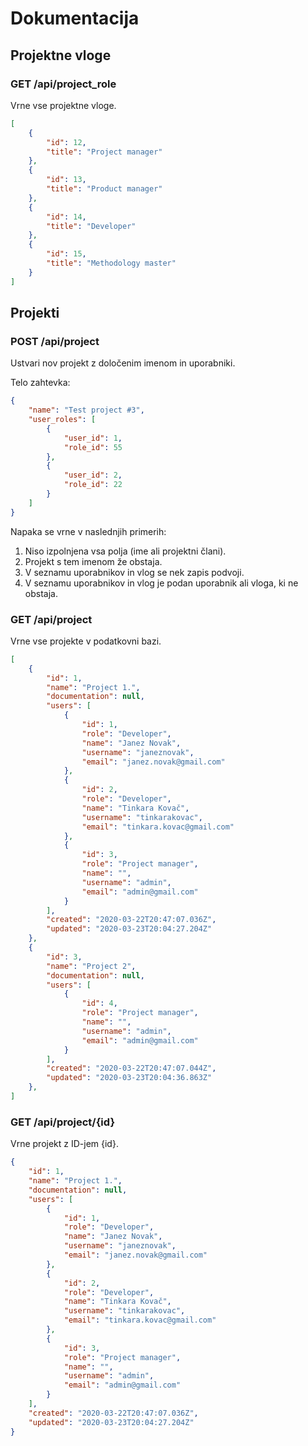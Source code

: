 # Dokumentacija

## Projektne vloge

### GET /api/project_role

Vrne vse projektne vloge.

```json
[
    {
        "id": 12,
        "title": "Project manager"
    },
    {
        "id": 13,
        "title": "Product manager"
    },
    {
        "id": 14,
        "title": "Developer"
    },
    {
        "id": 15,
        "title": "Methodology master"
    }
]
```

## Projekti

### POST /api/project

Ustvari nov projekt z določenim imenom in uporabniki.

Telo zahtevka:

```json
{
	"name": "Test project #3",
	"user_roles": [
		{
			"user_id": 1,
			"role_id": 55
		},
		{
			"user_id": 2,
			"role_id": 22
		}
	]
}
```

Napaka se vrne v naslednjih primerih:

1. Niso izpolnjena vsa polja (ime ali projektni člani).
2. Projekt s tem imenom že obstaja.
3. V seznamu uporabnikov in vlog se nek zapis podvoji.
4. V seznamu uporabnikov in vlog je podan uporabnik ali vloga, ki ne obstaja.

### GET /api/project

Vrne vse projekte v podatkovni bazi.

```json
[
    {
        "id": 1,
        "name": "Project 1.",
        "documentation": null,
        "users": [
            {
                "id": 1,
                "role": "Developer",
                "name": "Janez Novak",
                "username": "janeznovak",
                "email": "janez.novak@gmail.com"
            },
            {
                "id": 2,
                "role": "Developer",
                "name": "Tinkara Kovač",
                "username": "tinkarakovac",
                "email": "tinkara.kovac@gmail.com"
            },
            {
                "id": 3,
                "role": "Project manager",
                "name": "",
                "username": "admin",
                "email": "admin@gmail.com"
            }
        ],
        "created": "2020-03-22T20:47:07.036Z",
        "updated": "2020-03-23T20:04:27.204Z"
    },
    {
        "id": 3,
        "name": "Project 2",
        "documentation": null,
        "users": [
            {
                "id": 4,
                "role": "Project manager",
                "name": "",
                "username": "admin",
                "email": "admin@gmail.com"
            }
        ],
        "created": "2020-03-22T20:47:07.044Z",
        "updated": "2020-03-23T20:04:36.863Z"
    },
]
```

### GET /api/project/{id}

Vrne projekt z ID-jem {id}.

```json
{
    "id": 1,
    "name": "Project 1.",
    "documentation": null,
    "users": [
        {
            "id": 1,
            "role": "Developer",
            "name": "Janez Novak",
            "username": "janeznovak",
            "email": "janez.novak@gmail.com"
        },
        {
            "id": 2,
            "role": "Developer",
            "name": "Tinkara Kovač",
            "username": "tinkarakovac",
            "email": "tinkara.kovac@gmail.com"
        },
        {
            "id": 3,
            "role": "Project manager",
            "name": "",
            "username": "admin",
            "email": "admin@gmail.com"
        }
    ],
    "created": "2020-03-22T20:47:07.036Z",
    "updated": "2020-03-23T20:04:27.204Z"
}
```